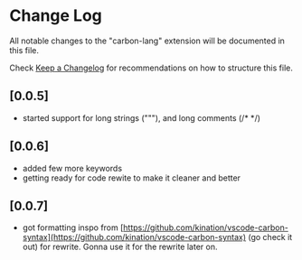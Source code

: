 # Change Log

All notable changes to the "carbon-lang" extension will be documented in this file.

Check [Keep a Changelog](http://keepachangelog.com/) for recommendations on how to structure this file.

## [0.0.5]

- started support for long strings ("""), and long comments (/* */)

## [0.0.6]

- added few more keywords
- getting ready for code rewite to make it cleaner and better

## [0.0.7]

- got formatting inspo from [https://github.com/kination/vscode-carbon-syntax](https://github.com/kination/vscode-carbon-syntax) (go check it out) for rewrite. Gonna use it for the rewrite later on.